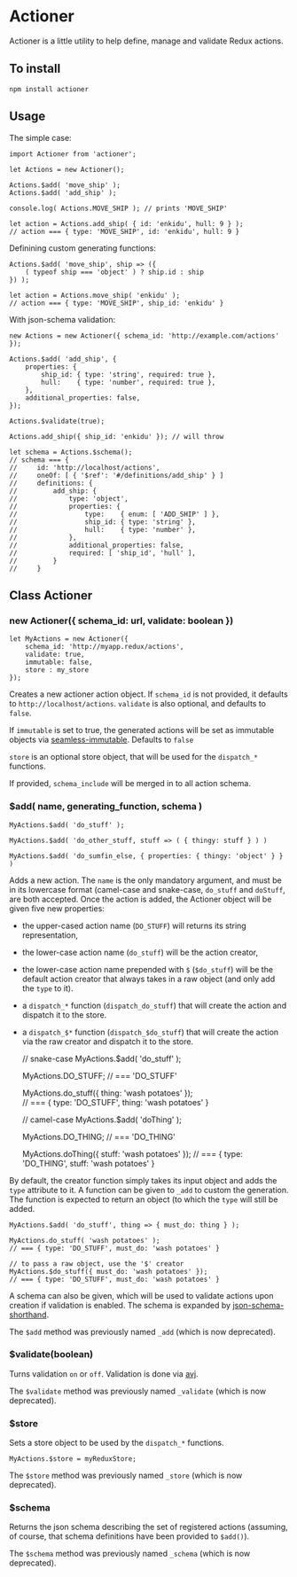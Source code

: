 # Actioner

Actioner is a little utility to help define, manage and validate 
Redux actions.

## To install

    npm install actioner

## Usage

The simple case:

    import Actioner from 'actioner';

    let Actions = new Actioner();

    Actions.$add( 'move_ship' );
    Actions.$add( 'add_ship' );

    console.log( Actions.MOVE_SHIP ); // prints 'MOVE_SHIP'

    let action = Actions.add_ship( { id: 'enkidu', hull: 9 } );
    // action === { type: 'MOVE_SHIP', id: 'enkidu', hull: 9 }


Definining custom generating functions:

    Actions.$add( 'move_ship', ship => ({
        ( typeof ship === 'object' ) ? ship.id : ship
    }) );

    let action = Actions.move_ship( 'enkidu' );
    // action === { type: 'MOVE_SHIP', ship_id: 'enkidu' }

With json-schema validation:

    new Actions = new Actioner({ schema_id: 'http://example.com/actions' });

    Actions.$add( 'add_ship', {
        properties: {
            ship_id: { type: 'string', required: true },
            hull:    { type: 'number', required: true },
        },
        additional_properties: false,
    });

    Actions.$validate(true);

    Actions.add_ship({ ship_id: 'enkidu' }); // will throw 

    let schema = Actions.$schema();
    // schema === { 
    //     id: 'http://localhost/actions',
    //     oneOf: [ { '$ref': '#/definitions/add_ship' } ] 
    //     definitions: { 
    //         add_ship: {
    //             type: 'object', 
    //             properties: {
    //                 type:    { enum: [ 'ADD_SHIP' ] },
    //                 ship_id: { type: 'string' },
    //                 hull:    { type: 'number' },
    //             },
    //             additional_properties: false,
    //             required: [ 'ship_id', 'hull' ],
    //         }
    //     }


## Class Actioner

### new Actioner({ schema_id: url, validate: boolean })

    let MyActions = new Actioner({
        schema_id: 'http://myapp.redux/actions',
        validate: true,
        immutable: false,
        store : my_store
    });

Creates a new actioner action object. If `schema_id` is not provided, it 
defaults to `http://localhost/actions`. `validate` is also optional, and
defaults to `false`. 

If `immutable` is set to true, the generated
actions will be set as immutable objects via
[seamless-immutable](https://github.com/rtfeldman/seamless-immutable).
Defaults to `false`

`store` is an optional store object, that will be used
for the `dispatch_*` functions.

If provided, `schema_include` will be merged in to all
action schema. 

### $add( name, generating_function, schema )

    MyActions.$add( 'do_stuff' );

    MyActions.$add( 'do_other_stuff, stuff => ( { thingy: stuff } ) )

    MyActions.$add( 'do_sumfin_else, { properties: { thingy: 'object' } } )

Adds a new action. The `name` is the only mandatory argument, and must be in
its lowercase format (camel-case and snake-case, `do_stuff` and `doStuff`, are
both accepted. Once the action is added, the Actioner object will be given
five new properties: 

* the upper-cased action name (`DO_STUFF`) will returns its string
representation,

* the lower-case action name (`do_stuff`) will be the action creator,

* the lower-case action name prepended with `$` (`$do_stuff`)
will be the default action creator that always takes
in a raw object (and only add the `type` to it).

* a `dispatch_*` function (`dispatch_do_stuff`) that will
create the action and dispatch it to the store.

* a `dispatch_$*` function (`dispatch_$do_stuff`) that will
create the action via the raw creator and dispatch it to the store.

    // snake-case
    MyActions.$add( 'do_stuff' );

    MyActions.DO_STUFF;  // === 'DO_STUFF'

    MyActions.do_stuff({ thing: 'wash potatoes' });  
    // === { type: 'DO_STUFF', thing: 'wash potatoes' }

    // camel-case
    MyActions.$add( 'doThing' );

    MyActions.DO_THING;  // === 'DO_THING'

    MyActions.doThing({ stuff: 'wash potatoes' });
    // === { type: 'DO_THING', stuff: 'wash potatoes' }

By default, the creator function simply takes its input object and adds the
`type` attribute to it. A function can be given to `_add` to custom the
generation. The function is expected to return an object (to which the `type`
will still be added.

    MyActions.$add( 'do_stuff', thing => { must_do: thing } );

    MyActions.do_stuff( 'wash potatoes' );
    // === { type: 'DO_STUFF', must_do: 'wash potatoes' }

    // to pass a raw object, use the '$' creator
    MyActions.$do_stuff({ must_do: 'wash potatoes' });
    // === { type: 'DO_STUFF', must_do: 'wash potatoes' }

A schema can also be given, which will be used to validate actions upon
creation if validation is enabled. The schema is expanded by
[json-schema-shorthand](https://github.com/yanick/json-schema-shorthand).

The `$add` method was previously named `_add` (which is now deprecated).

### $validate(boolean)

Turns validation `on` or `off`. Validation is done via 
[avj](https://github.com/epoberezkin/ajv).

The `$validate` method was previously named `_validate` (which is now deprecated).

### $store

Sets a store object to be used by the `dispatch_*` functions.

    MyActions.$store = myReduxStore;

The `$store` method was previously named `_store` (which is now deprecated).

### $schema

Returns the json schema describing the set of registered 
actions (assuming, of course, that  schema definitions have been
provided to `$add()`).

The `$schema` method was previously named `_schema` (which is now deprecated).


